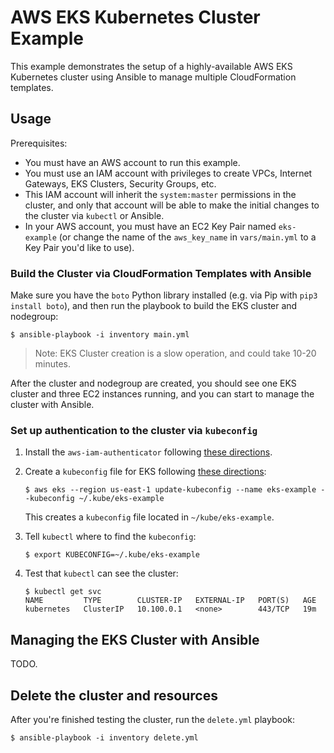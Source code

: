 # AWS EKS Kubernetes Cluster Example

This example demonstrates the setup of a highly-available AWS EKS Kubernetes cluster using Ansible to manage multiple CloudFormation templates.

## Usage

Prerequisites:

  - You must have an AWS account to run this example.
  - You must use an IAM account with privileges to create VPCs, Internet Gateways, EKS Clusters, Security Groups, etc.
  - This IAM account will inherit the `system:master` permissions in the cluster, and only that account will be able to make the initial changes to the cluster via `kubectl` or Ansible.
  - In your AWS account, you must have an EC2 Key Pair named `eks-example` (or change the name of the `aws_key_name` in `vars/main.yml` to a Key Pair you'd like to use).

### Build the Cluster via CloudFormation Templates with Ansible

Make sure you have the `boto` Python library installed (e.g. via Pip with `pip3 install boto`), and then run the playbook to build the EKS cluster and nodegroup:

    $ ansible-playbook -i inventory main.yml

> Note: EKS Cluster creation is a slow operation, and could take 10-20 minutes.

After the cluster and nodegroup are created, you should see one EKS cluster and three EC2 instances running, and you can start to manage the cluster with Ansible.

### Set up authentication to the cluster via `kubeconfig`

  1. Install the `aws-iam-authenticator` following [these directions](https://docs.aws.amazon.com/eks/latest/userguide/install-aws-iam-authenticator.html).
  2. Create a `kubeconfig` file for EKS following [these directions](https://docs.aws.amazon.com/eks/latest/userguide/create-kubeconfig.html):

     ```
     $ aws eks --region us-east-1 update-kubeconfig --name eks-example --kubeconfig ~/.kube/eks-example
     ```

     This creates a `kubeconfig` file located in `~/kube/eks-example`.
  3. Tell `kubectl` where to find the `kubeconfig`:

     ```
     $ export KUBECONFIG=~/.kube/eks-example
     ```
  4. Test that `kubectl` can see the cluster:

     ```
     $ kubectl get svc
     NAME         TYPE        CLUSTER-IP   EXTERNAL-IP   PORT(S)   AGE
     kubernetes   ClusterIP   10.100.0.1   <none>        443/TCP   19m
     ```

## Managing the EKS Cluster with Ansible

TODO.

## Delete the cluster and resources

After you're finished testing the cluster, run the `delete.yml` playbook:

    $ ansible-playbook -i inventory delete.yml
